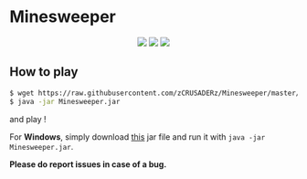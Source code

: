 # Minesweeper

<p align="middle">
  <img src="../master/images/Minesweeper.png" />  
  <img src="../master/images/Minesweeper-2.png" /> 
  <img src="../master/images/Minesweeper-3.png" /> 
</p>

## How to play

```sh
$ wget https://raw.githubusercontent.com/zCRUSADERz/Minesweeper/master/minesweeper/executable/Minesweeper.jar
$ java -jar Minesweeper.jar
```

and play !

For **Windows**, simply download [this](https://raw.githubusercontent.com/zCRUSADERz/Minesweeper/master/minesweeper/executable/Minesweeper.jar) jar file and run it with `java -jar Minesweeper.jar`.

**Please do report issues in case of a bug.**